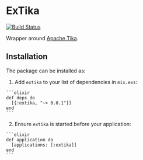 # ExTika

[![Build Status](https://travis-ci.org/andrew-d/extika.svg?branch=master)](https://travis-ci.org/andrew-d/extika)

Wrapper around [Apache Tika][tika].

## Installation

The package can be installed as:

  1. Add `extika` to your list of dependencies in `mix.exs`:

    ```elixir
    def deps do
      [{:extika, "~> 0.0.1"}]
    end
    ```

  2. Ensure `extika` is started before your application:

    ```elixir
    def application do
      [applications: [:extika]]
    end
    ```


[tika]: https://tika.apache.org/

